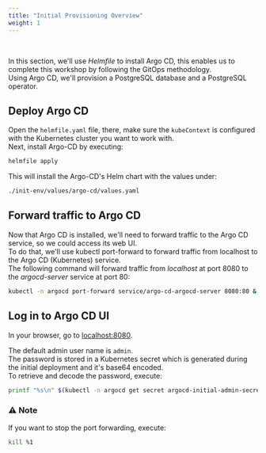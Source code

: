 ```yaml
---
title: "Initial Provisioning Overview"
weight: 1
---
```

<br>

In this section, we'll use _Helmfile_ to install Argo CD, this enables us to complete this workshop by following the GitOps methodology.  
Using Argo CD, we'll provision a PostgreSQL database and a PostgreSQL operator.  

## Deploy Argo CD

Open the `helmfile.yaml` file, there, make sure the `kubeContext` is configured with the Kubernetes cluster you want to work with.  
Next, install Argo-CD by executing:

```sh
helmfile apply
```

This will install the Argo-CD's Helm chart with the values under:  

```sh
./init-env/values/argo-cd/values.yaml
```

## Forward traffic to Argo CD

Now that Argo CD is installed, we'll need to forward traffic to the Argo CD service, so we could access its web UI.  
To do that, we'll use kubectl port-forward to forward traffic from localhost to the Argo CD (Kubernetes) service.  
The following command will forward traffic from _localhost_ at port 8080 to the _argocd-server_ service at port 80:

```sh
kubectl -n argocd port-forward service/argo-cd-argocd-server 8080:80 &
```

## Log in to Argo CD UI

In your browser, go to [localhost:8080](http://localhost:8080).  

The default admin user name is `admin`.  
The password is stored in a Kubernetes secret which is generated during the initial deployment and it's base64 encoded.  
To retrieve and decode the password, execute:

```sh
printf "%s\n" $(kubectl -n argocd get secret argocd-initial-admin-secret -o jsonpath="{.data.password}" |base64 -d)
```

### :warning: Note

If you want to stop the port forwarding, execute:

```sh
kill %1
```
